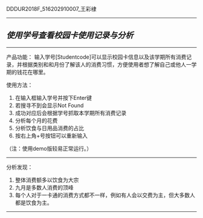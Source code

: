﻿DDDUR2018F_516202910007_王彩棣



---

***使用学号查看校园卡使用记录与分析***
--------------------


----------


产品功能：
输入学号[Studentcode]可以显示校园卡信息以及该学期所有消费记录，并根据类别和和月份了解该人的消费习惯，方便使用者想了解自己或他人一学期的钱花在哪里。


使用方法：
1. 在输入框输入学号并按下Enter键
2. 若搜寻不到会显示Not Found
3. 成功对应后会根据学号抓取本学期所有消费记录
4. 分析每个月的花费
5. 分析饮食与日用品消费的占比
6. 按右上角+号按钮可以重新输入

（注：使用demo版较易正常运行。）


----------


分析发现：
1. 整体消费额多以饮食为大宗
2. 九月是多数人消费的顶峰
3. 每个人对于一卡通的消费方式都不一样，例如有人会以交费为主，但大多数人都是饮食为主。


----------


